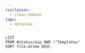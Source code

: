 ```yaml
---
cssclasses:
  - clean-embeds
tags:
  - dataview
---
```


```dataview
LIST 
FROM #status/wip AND !"Templates"
SORT file.mtime DESC
```
